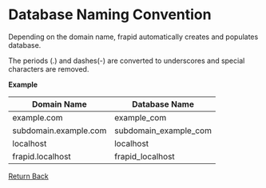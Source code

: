 # Database Naming Convention

Depending on the domain name, frapid automatically creates and populates database.

The periods (.) and dashes(-) are converted to underscores and special characters are removed.

**Example**


| Domain Name           | Database Name         |
|-----------------------|-----------------------|
| example.com           | example_com           |
| subdomain.example.com | subdomain_example_com |
| localhost             | localhost             |
| frapid.localhost      | frapid_localhost      |

[Return Back](../../)